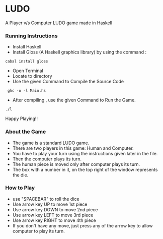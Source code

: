 # LUDO

A Player v/s Computer LUDO game made in Haskell

### Running Instructions

* Install Haskell  
* Install Gloss (A Haskell graphics library) by using the command :

```
cabal install gloss
```

* Open Terminal  
* Locate to directory  
* Use the given Command to Compile the Source Code

```
 ghc -o -l Main.hs
 ```
* After compiling , use the given Command to Run the Game. 

 ```
 ./l
 ```


Happy Playing!!

### About the Game

* The game is a standard LUDO game.
* There are two players in this game: Human and Computer.
* You have to play your turn using the instructions given later in the file.
* Then the computer plays its turn.
* The human piece is moved only after computer plays its turn.
* The box with a number in it, on the top right of the window represents the die.

### How to Play

* use "SPACEBAR" to roll the dice  
* Use arrow key UP to move 1st piece
* Use arrow key DOWN to move 2nd piece
* Use arrow key LEFT to move 3rd piece
* Use arrow key RIGHT to move 4th piece  
* If you don't have any move, just press any of the arrow key to allow computer to play its turn.

